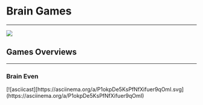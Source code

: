 <h1>Brain Games</h1>
<hr></hr>
<a href="https://codeclimate.com/github/SaiRyker/brain-game/maintainability"><img src="https://api.codeclimate.com/v1/badges/44279df5eec5618acf98/maintainability" /></a>

<h2>Games Overviews</h2>
<hr></hr>
<h3>Brain Even</h3>
[![asciicast][https://asciinema.org/a/P1okpDe5KsPfNfXifuer9qOmI.svg](https://asciinema.org/a/P1okpDe5KsPfNfXifuer9qOmI)
